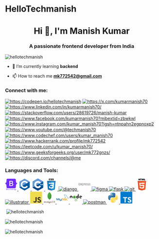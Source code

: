 # HelloTechmanish
<h1 align="center">Hi 👋, I'm Manish Kumar</h1>
<h3 align="center">A passionate frontend developer from India</h3>



<p align="left"> <img
        src="https://komarev.com/ghpvc/?username=hellotechmanish&label=Profile%20views&color=0e75b6&style=flat"
        alt="hellotechmanish" /> </p>

- 🌱 I’m currently learning **backend**

- 📫 How to reach me **mk772542@gmail.com**

<h3 align="left">Connect with me:</h3>
<p align="left">
    <a href="https://codepen.io/https://codepen.io/hellotechmanish" target="blank"><img align="center"
            src="https://raw.githubusercontent.com/rahuldkjain/github-profile-readme-generator/master/src/images/icons/Social/codepen.svg"
            alt="https://codepen.io/hellotechmanish" height="30" width="40" /></a>
    <a href="https://twitter.com/https://x.com/kumarmanish70" target="blank"><img align="center"
            src="https://raw.githubusercontent.com/rahuldkjain/github-profile-readme-generator/master/src/images/icons/Social/twitter.svg"
            alt="https://x.com/kumarmanish70" height="30" width="40" /></a>
    <a href="https://linkedin.com/in/https://www.linkedin.com/in/kumarmanish70/" target="blank"><img align="center"
            src="https://raw.githubusercontent.com/rahuldkjain/github-profile-readme-generator/master/src/images/icons/Social/linked-in-alt.svg"
            alt="https://www.linkedin.com/in/kumarmanish70/" height="30" width="40" /></a>
    <a href="https://stackoverflow.com/users/https://stackoverflow.com/users/28619726/manish-kumar" target="blank"><img
            align="center"
            src="https://raw.githubusercontent.com/rahuldkjain/github-profile-readme-generator/master/src/images/icons/Social/stack-overflow.svg"
            alt="https://stackoverflow.com/users/28619726/manish-kumar" height="30" width="40" /></a>
    <a href="https://fb.com/https://www.facebook.com/kumarmanish70?mibextid=zbwkwl" target="blank"><img align="center"
            src="https://raw.githubusercontent.com/rahuldkjain/github-profile-readme-generator/master/src/images/icons/Social/facebook.svg"
            alt="https://www.facebook.com/kumarmanish70?mibextid=zbwkwl" height="30" width="40" /></a>
    <a href="https://instagram.com/https://www.instagram.com/kumar_manish70?igsh=ntnpahn2egpnoxp2" target="blank"><img
            align="center"
            src="https://raw.githubusercontent.com/rahuldkjain/github-profile-readme-generator/master/src/images/icons/Social/instagram.svg"
            alt="https://www.instagram.com/kumar_manish70?igsh=ntnpahn2egpnoxp2" height="30" width="40" /></a>
    <a href="https://www.youtube.com/c/https://www.youtube.com/@techmanish70" target="blank"><img align="center"
            src="https://raw.githubusercontent.com/rahuldkjain/github-profile-readme-generator/master/src/images/icons/Social/youtube.svg"
            alt="https://www.youtube.com/@techmanish70" height="30" width="40" /></a>
    <a href="https://www.codechef.com/users/https://www.codechef.com/users/kumar_manish70" target="blank"><img
            align="center" src="https://cdn.jsdelivr.net/npm/simple-icons@3.1.0/icons/codechef.svg"
            alt="https://www.codechef.com/users/kumar_manish70" height="30" width="40" /></a>
    <a href="https://www.hackerrank.com/https://www.hackerrank.com/profile/mk772542" target="blank"><img align="center"
            src="https://raw.githubusercontent.com/rahuldkjain/github-profile-readme-generator/master/src/images/icons/Social/hackerrank.svg"
            alt="https://www.hackerrank.com/profile/mk772542" height="30" width="40" /></a>
    <a href="https://www.leetcode.com/https://leetcode.com/u/kumar_manish70/" target="blank"><img align="center"
            src="https://raw.githubusercontent.com/rahuldkjain/github-profile-readme-generator/master/src/images/icons/Social/leet-code.svg"
            alt="https://leetcode.com/u/kumar_manish70/" height="30" width="40" /></a>
    <a href="https://auth.geeksforgeeks.org/user/https://www.geeksforgeeks.org/user/mk772gnzs/" target="blank"><img
            align="center"
            src="https://raw.githubusercontent.com/rahuldkjain/github-profile-readme-generator/master/src/images/icons/Social/geeks-for-geeks.svg"
            alt="https://www.geeksforgeeks.org/user/mk772gnzs/" height="30" width="40" /></a>
    <a href="https://discord.gg/https://discord.com/channels/@me" target="blank"><img align="center"
            src="https://raw.githubusercontent.com/rahuldkjain/github-profile-readme-generator/master/src/images/icons/Social/discord.svg"
            alt="https://discord.com/channels/@me" height="30" width="40" /></a>
</p>

<h3 align="left">Languages and Tools:</h3>
<p align="left"> 
            <a href="https://getbootstrap.com" target="_blank" rel="noreferrer"> <img
            src="https://raw.githubusercontent.com/devicons/devicon/master/icons/bootstrap/bootstrap-plain-wordmark.svg"
            alt="bootstrap" width="40" height="40" /> </a> 
            <a href="https://www.cprogramming.com/" target="_blank"
            rel="noreferrer"> <img src="https://raw.githubusercontent.com/devicons/devicon/master/icons/c/c-original.svg"
            alt="c" width="40" height="40" /> </a> 
            <a href="https://www.w3schools.com/cpp/" target="_blank"
            rel="noreferrer"> <img
            src="https://raw.githubusercontent.com/devicons/devicon/master/icons/cplusplus/cplusplus-original.svg"
            alt="cplusplus" width="40" height="40" /> </a> 
            <a href="https://www.w3schools.com/css/" target="_blank"
            rel="noreferrer"> <img
            src="https://raw.githubusercontent.com/devicons/devicon/master/icons/css3/css3-original-wordmark.svg"
            alt="css3" width="40" height="40" /> </a> 
            <a href="https://www.djangoproject.com/" target="_blank"
            rel="noreferrer"> <img src="https://cdn.worldvectorlogo.com/logos/django.svg" alt="django" width="40"
            height="40" /> </a> 
            <a href="https://expressjs.com" target="_blank" rel="noreferrer"> <img
            src="https://raw.githubusercontent.com/devicons/devicon/master/icons/express/express-original-wordmark.svg"
            alt="express" width="40" height="40" /> </a> 
            <a href="https://www.figma.com/" target="_blank"
            rel="noreferrer"> <img src="https://www.vectorlogo.zone/logos/figma/figma-icon.svg" alt="figma" width="40"
            height="40" /> </a> 
            <a href="https://flask.palletsprojects.com/" target="_blank" rel="noreferrer"> <img
            src="https://www.vectorlogo.zone/logos/pocoo_flask/pocoo_flask-icon.svg" alt="flask" width="40"
            height="40" /> </a> 
            <a href="https://git-scm.com/" target="_blank" rel="noreferrer"> <img
            src="https://www.vectorlogo.zone/logos/git-scm/git-scm-icon.svg" alt="git" width="40" height="40" /> </a> <a
            href="https://www.w3.org/html/" target="_blank" rel="noreferrer"> <img
            src="https://raw.githubusercontent.com/devicons/devicon/master/icons/html5/html5-original-wordmark.svg"
            alt="html5" width="40" height="40" /> </a> 
            <a href="https://www.adobe.com/in/products/illustrator.html"
            target="_blank" rel="noreferrer"> <img
            src="https://www.vectorlogo.zone/logos/adobe_illustrator/adobe_illustrator-icon.svg" alt="illustrator"
            width="40" height="40" /> </a> 
            <a href="https://developer.mozilla.org/en-US/docs/Web/JavaScript"
            target="_blank" rel="noreferrer"> <img
            src="https://raw.githubusercontent.com/devicons/devicon/master/icons/javascript/javascript-original.svg"
            alt="javascript" width="40" height="40" /> </a> 
            <a href="https://www.mongodb.com/" target="_blank"
             rel="noreferrer"> <img
            src="https://raw.githubusercontent.com/devicons/devicon/master/icons/mongodb/mongodb-original-wordmark.svg"
            alt="mongodb" width="40" height="40" /> </a> 
            <a href="https://www.mysql.com/" target="_blank"
            rel="noreferrer"> <img
            src="https://raw.githubusercontent.com/devicons/devicon/master/icons/mysql/mysql-original-wordmark.svg"
            alt="mysql" width="40" height="40" /> </a> 
            <a href="https://nodejs.org" target="_blank" rel="noreferrer">
            <img src="https://raw.githubusercontent.com/devicons/devicon/master/icons/nodejs/nodejs-original-wordmark.svg"
            alt="nodejs" width="40" height="40" /> </a> 
            <a href="https://postman.com" target="_blank" rel="noreferrer">
            <img src="https://www.vectorlogo.zone/logos/getpostman/getpostman-icon.svg" alt="postman" width="40"
            height="40" /> </a> 
            <a href="https://www.python.org" target="_blank" rel="noreferrer"> <img
            src="https://raw.githubusercontent.com/devicons/devicon/master/icons/python/python-original.svg"
            alt="python" width="40" height="40" /> </a> 
            <a href="https://www.typescriptlang.org/" target="_blank"
            rel="noreferrer"> <img
            src="https://raw.githubusercontent.com/devicons/devicon/master/icons/typescript/typescript-original.svg"
            alt="typescript" width="40" height="40" /> </a>
         </p>

<p>&nbsp;<img align="center"
        src="https://github-readme-stats.vercel.app/api?username=hellotechmanish&show_icons=true&locale=en"
        alt="hellotechmanish" /></p>

<p><img align="center"
        src="https://github-readme-stats.vercel.app/api/top-langs?username=hellotechmanish&show_icons=true&locale=en&layout=compact"
        alt="hellotechmanish" /></p>



<p><img align="center" src="https://github-readme-streak-stats.herokuapp.com/?user=hellotechmanish&"
        alt="hellotechmanish" /></p>

